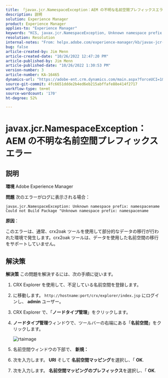 ```yaml
---
title: 「javax.jcr.NamespaceException：AEM の不明な名前空間プレフィックスエラー」
description: 説明
solution: Experience Manager
product: Experience Manager
applies-to: "Experience Manager"
keywords: "KCS, javax.jcr.NamespaceException, Unknown namespace prefix error, AEM, Adobe Experience Manager, troubleshooting"
resolution: Resolution
internal-notes: "From: helpx.adobe.com/experience-manager/kb/javax-jcr-NamespaceException-Unknown-namespace-prefix-error-in-AEM.html"
bug: false
article-created-by: Jim Menn
article-created-date: "10/26/2022 12:47:20 PM"
article-published-by: Jim Menn
article-published-date: "10/26/2022 1:30:53 PM"
version-number: 3
article-number: KA-16465
dynamics-url: "https://adobe-ent.crm.dynamics.com/main.aspx?forceUCI=1&pagetype=entityrecord&etn=knowledgearticle&id=bf4ce552-2c55-ed11-bba2-6045bd006b4b"
source-git-commit: 4fc6651ddde2b4ed6eb215abffafe88e414f2717
workflow-type: tm+mt
source-wordcount: '170'
ht-degree: 52%

---
```


# javax.jcr.NamespaceException：AEM の不明な名前空間プレフィックスエラー

## 説明


<b>環境</b>
Adobe Experience Manager

<b>問題</b>
次のエラーがログに表示される場合：


```
javax.jcr.NamespaceException: Unknown namespace prefix: namespacename
Could not Build Package "Unknown namespace prefix: namespacename
```


<b>原因</b>：

このエラーは、通常、crx2oak ツールを使用して部分的なデータの移行が行われた環境で発生します。crx2oak ツールは、データを使用した名前空間の移行をサポートしていません。


## 解決策


<b>解決策</b>
この問題を解決するには、次の手順に従います。

1. CRX Explorer を使用して、不足している名前空間を登録します。
2. に移動します。 `http://hostname:port/crx/explorer/index.jsp` にログインし、 <b>admin</b> ユーザー。
3. CRX Explorer で、「<b>ノードタイプ管理</b>」をクリックします。
4. <b>ノードタイプ管理</b>ウィンドウで、ツールバーの右端にある「<b>名前空間</b>」をクリックします。

   ![rtaimage](https://helpx.adobe.com/content/dam/help/en/experience-manager/kb/javax-jcr-NamespaceException-Unknown-namespace-prefix-error-in-AEM/_jcr_content/main-pars/procedure/proc_par/step_2/step_par/image/rtaimage.png "rtaimage")


5. 名前空間ウィンドウの下部で、 <b>新規：</b>
6. 次を入力します。 <b>URI</b> そして <b>名前空間マッピング</b>を選択し、「 <b>OK</b>.
7. 次を入力します。 <b>名前空間マッピングのプレフィックス</b>を選択し、「 <b>OK</b>.

